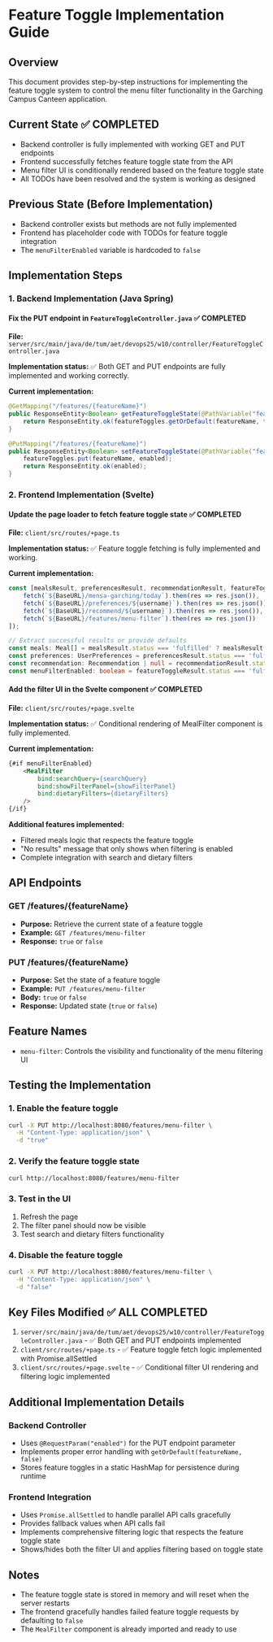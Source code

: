 # Feature Toggle Implementation Guide

## Overview
This document provides step-by-step instructions for implementing the feature toggle system to control the menu filter functionality in the Garching Campus Canteen application.

## Current State ✅ COMPLETED
- Backend controller is fully implemented with working GET and PUT endpoints
- Frontend successfully fetches feature toggle state from the API
- Menu filter UI is conditionally rendered based on the feature toggle state
- All TODOs have been resolved and the system is working as designed

## Previous State (Before Implementation)
- Backend controller exists but methods are not fully implemented
- Frontend has placeholder code with TODOs for feature toggle integration
- The `menuFilterEnabled` variable is hardcoded to `false`

## Implementation Steps

### 1. Backend Implementation (Java Spring)

#### Fix the PUT endpoint in `FeatureToggleController.java` ✅ COMPLETED
**File:** `server/src/main/java/de/tum/aet/devops25/w10/controller/FeatureToggleController.java`

**Implementation status:** ✅ Both GET and PUT endpoints are fully implemented and working correctly.

**Current implementation:**
```java
@GetMapping("/features/{featureName}")
public ResponseEntity<Boolean> getFeatureToggleState(@PathVariable("featureName") String featureName) {
    return ResponseEntity.ok(featureToggles.getOrDefault(featureName, false));
}

@PutMapping("/features/{featureName}")
public ResponseEntity<Boolean> setFeatureToggleState(@PathVariable("featureName") String featureName, @RequestParam("enabled") Boolean enabled) {
    featureToggles.put(featureName, enabled);
    return ResponseEntity.ok(enabled);
}
```

### 2. Frontend Implementation (Svelte)

#### Update the page loader to fetch feature toggle state ✅ COMPLETED
**File:** `client/src/routes/+page.ts`

**Implementation status:** ✅ Feature toggle fetching is fully implemented and working.

**Current implementation:**
```typescript
const [mealsResult, preferencesResult, recommendationResult, featureToggleResult] = await Promise.allSettled([
    fetch(`${BaseURL}/mensa-garching/today`).then(res => res.json()),
    fetch(`${BaseURL}/preferences/${username}`).then(res => res.json()),
    fetch(`${BaseURL}/recommend/${username}`).then(res => res.json()),
    fetch(`${BaseURL}/features/menu-filter`).then(res => res.json())
]);

// Extract successful results or provide defaults
const meals: Meal[] = mealsResult.status === 'fulfilled' ? mealsResult.value : [];
const preferences: UserPreferences = preferencesResult.status === 'fulfilled' ? preferencesResult.value : { favoriteMeals: [] };
const recommendation: Recommendation | null = recommendationResult.status === 'fulfilled' ? recommendationResult.value : null;
const menuFilterEnabled: boolean = featureToggleResult.status === 'fulfilled' ? featureToggleResult.value : false;
```

#### Add the filter UI in the Svelte component ✅ COMPLETED
**File:** `client/src/routes/+page.svelte`

**Implementation status:** ✅ Conditional rendering of MealFilter component is fully implemented.

**Current implementation:**
```html
{#if menuFilterEnabled}
    <MealFilter
        bind:searchQuery={searchQuery}
        bind:showFilterPanel={showFilterPanel}
        bind:dietaryFilters={dietaryFilters}
    />
{/if}
```

**Additional features implemented:**
- Filtered meals logic that respects the feature toggle
- "No results" message that only shows when filtering is enabled
- Complete integration with search and dietary filters

## API Endpoints

### GET /features/{featureName}
- **Purpose:** Retrieve the current state of a feature toggle
- **Example:** `GET /features/menu-filter`
- **Response:** `true` or `false`

### PUT /features/{featureName}
- **Purpose:** Set the state of a feature toggle
- **Example:** `PUT /features/menu-filter`
- **Body:** `true` or `false`
- **Response:** Updated state (`true` or `false`)

## Feature Names
- `menu-filter`: Controls the visibility and functionality of the menu filtering UI

## Testing the Implementation

### 1. Enable the feature toggle
```bash
curl -X PUT http://localhost:8080/features/menu-filter \
  -H "Content-Type: application/json" \
  -d "true"
```

### 2. Verify the feature toggle state
```bash
curl http://localhost:8080/features/menu-filter
```

### 3. Test in the UI
1. Refresh the page
2. The filter panel should now be visible
3. Test search and dietary filters functionality

### 4. Disable the feature toggle
```bash
curl -X PUT http://localhost:8080/features/menu-filter \
  -H "Content-Type: application/json" \
  -d "false"
```

## Key Files Modified ✅ ALL COMPLETED
1. `server/src/main/java/de/tum/aet/devops25/w10/controller/FeatureToggleController.java` - ✅ Both GET and PUT endpoints implemented
2. `client/src/routes/+page.ts` - ✅ Feature toggle fetch logic implemented with Promise.allSettled
3. `client/src/routes/+page.svelte` - ✅ Conditional filter UI rendering and filtering logic implemented

## Additional Implementation Details

### Backend Controller
- Uses `@RequestParam("enabled")` for the PUT endpoint parameter
- Implements proper error handling with `getOrDefault(featureName, false)`
- Stores feature toggles in a static HashMap for persistence during runtime

### Frontend Integration
- Uses `Promise.allSettled` to handle parallel API calls gracefully
- Provides fallback values when API calls fail
- Implements comprehensive filtering logic that respects the feature toggle state
- Shows/hides both the filter UI and applies filtering based on toggle state

## Notes
- The feature toggle state is stored in memory and will reset when the server restarts
- The frontend gracefully handles failed feature toggle requests by defaulting to `false`
- The `MealFilter` component is already imported and ready to use